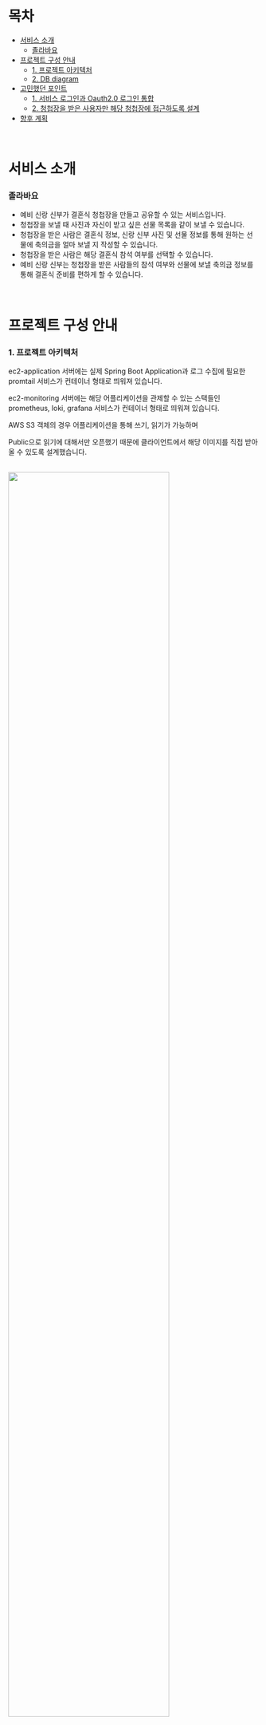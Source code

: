 # 목차
- [서비스 소개](#서비스-소개)
  * [졸라바요](#졸라바요)
- [프로젝트 구성 안내](#프로젝트-구성-안내)
  * [1. 프로젝트 아키텍처](#1-프로젝트-아키텍처)
  * [2. DB diagram](#2-DB-diagram)
- [고민했던 포인트](#고민했던-포인트)
  * [1. 서비스 로그인과 Oauth2.0 로그인 통합](#1-서비스-로그인과-Oauth2-0-로그인-통합)
  * [2. 청첩장을 받은 사용자만 해당 청첩장에 접근하도록 설계](2-청첩장을-받은-사용자만-해당-청첩장에-접근하도록-설계)
- [향후 계획](#향후-계획)

<br>

# 서비스 소개
### 졸라바요
- 예비 신랑 신부가 결혼식 청첩장을 만들고 공유할 수 있는 서비스입니다.
- 청첩장을 보낼 때 사진과 자신이 받고 싶은 선물 목록을 같이 보낼 수 있습니다.
- 청첩장을 받은 사람은 결혼식 정보, 신랑 신부 사진 및 선물 정보를 통해 원하는 선물에 축의금을 얼마 보낼 지 작성할 수 있습니다.
- 청첩장을 받은 사람은 해당 결혼식 참석 여부를 선택할 수 있습니다.
- 예비 신랑 신부는 청첩장을 받은 사람들의 참석 여부와 선물에 보낼 축의금 정보를 통해 결혼식 준비를 편하게 할 수 있습니다.

<br>


# 프로젝트 구성 안내
  ### 1. 프로젝트 아키텍처

ec2-application 서버에는 실제 Spring Boot Application과 로그 수집에 필요한 promtail 서비스가 컨테이너 형태로 띄워져 있습니다.

ec2-monitoring 서버에는 해당 어플리케이션을 관제할 수 있는 스택들인 prometheus, loki, grafana 서비스가 컨테이너 형태로 띄워져 있습니다.

AWS S3 객체의 경우 어플리케이션을 통해 쓰기, 읽기가 가능하며

Public으로 읽기에 대해서만 오픈했기 때문에 클라이언트에서 해당 이미지를 직접 받아올 수 있도록 설계했습니다.

<br>
<centor><img src="https://github.com/Wedding-Registry/Back/assets/91299082/5ce63bed-fe0e-4866-be9e-7fc4693c67e4.png" width="80%" height="80%">


  ### 2. DB diagram

users 테이블에서 자기 자신을 참조하도록 users_id와 parent_id를 둔 이유는

이후에 만약 신랑 신부가 전부 서비스에 가입을 한 경우 서로가 부부임을 확인하기 위해 설정하였습니다.

boards 테이블에 uuid_first, uuid_second 컬럼은 해당 예비 신랑, 신부의 게시판에 해당하는 청첩장을 전달할 때

단 하나의 값과 초대되지 않은 다른 신랑, 신부의 청첩장에 접근하는 것을 막기 위해 추가했습니다.


<br>
<centor><img src="https://github.com/Wedding-Registry/Back/assets/91299082/adcbf563-5e84-4608-afcf-628975cb8cd9.png" width="100%" height="100%">

<br>


# 고민했던 포인트
  ### 1. 서비스 로그인과 Oauth2.0 로그인 통합

<br>
Spring Security를 사용하여 로그인과 회원가입을 구현하였는데 Security의 Oauth 관련 필터를 이용하여 구현하기가 시간적으로 어렵다고 판단하여

서비스 자체의 로그인 포멧과 동일하게 이메일과 비밀번호를 받도록 설정하였고, 소셜 로그인 시 비밀번호는 제공받는 유일한 사용자 id 값에 kakao, google을 표시하여 넘기도록 했습니다.

이후 필요한 필요한 사용자 정보를 추가로 받는 작업을 마무리 하고 로그인 및 회원가입이 진행되도록 구현했습니다.

즉, UsernamePasswordAuthenticationFilter만 사용하여 서비스 자체 로그인과 Oauth2.0 방법을 이용한 로그인을 통합하여 개발했습니다.


<br>
  ### 2. 청첩장을 받은 사용자만 해당 청첩장에 접근하도록 설계
  
<br>
<b>[uuid를 통해 초대받은 청첩장만 접속하도록 구현]</b>
예비 신랑, 신부가 카카오톡이나 문자를 통해 청첩장을 전달하게 되면, 이때 처음에는 전달하는 청첩장의 도메인에 boards_id 값을 path parameter로 넣는것을 고민했습니다.

하지만 이럴 경우 사용자가 임의로 path parameter를 수정하여 접근하게 된다면 초대받지 않은 청첩장에도 접근할 수 있는 문제가 발생할 것으로 생각했습니다.

따라서 boards_id 보다는 랜덤 값인 uuid를 사용하고 정말 혹시 몰라서 uuid를 2개 사용하여 다른 청첩장에는 거의 접근하지 못하도록 만들었습니다.

<br>
<b>[http header에 특정 토큰 값을 추가하여 초대받은 사용자가 guests 테이블에 저장되어 있는지 확인]</b>
청첩장에서 사용자에게 요청이 오는 경우 매번 해당 사용자가 게스트 테이블에 저장되었는지 확인하기 보다는 저장되었다는 정보를 토큰값으로 전달하기로 했습니다.

따라서 청첩장에서 최초 요청이 있는 경우만 테이블에서 확인하고 이후에는 테이블에서 확인하지 않도록 구현할 수 있었습니다.

추가로 어떤 boards의 청첩장인지도 확인할 수 있도록 boards_id 값도 토큰에 추가했기 때문에 마찬가지로 DB 확인 없이 이후 로직을 처리할 수 있었습니다.


# 향후 계획
우선 현재 1차 배포를 마무리 한 상태이기 때문에 프론트 분들이 작업을 완료하기 까지 리팩토링을 진행할 예정입니다.

1. 가장 먼저 일부 DTO를 생성자를 통해 만드는 경우도 있고 static 메서드를 통해 만드는 경우가 있는데, 가능하면 static 메서드로 통일 시킬 예정입니다.
2. 테스트 코드를 수정할 예정입니다. 신경써서 작성한 테스트 코드가 아닌 경우 오히려 유지 보수가 어렵다고 느꼈기 때문에 테스트 코드도 리팩토링 예정입니다.

<br>

추가로 현재 controller 부분에 모두 어떤 컨트롤러인지를 알려주는 log가 존재하는데 해당 로직은 aop를 통해 수정할 예정이며 

마지막으로 특정 api에는 캐시를 적용하려 합니다.






















